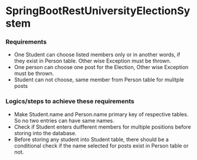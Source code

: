 # SpringBootRestUniversityElectionSystem

### Requirements
  - One Student can choose listed members only or in another words, if they exist in Person table. Other wise Exception must be thrown.
  - One person can choose one post for the Election, Other wise Exception must be thrown.
  - Student can not choose, same member from Person table for mulitple posts

### Logics/steps to achieve these requirements
  - Make Student.name and Person.name primary key of respective tables. So no two entries can have same names.
  - Check if Student enters duifferent members for multiple positions before storing into the database.
  - Before storing any student into Student table, there should be a conditional check if the name selected for posts exist in Person table   or not.
